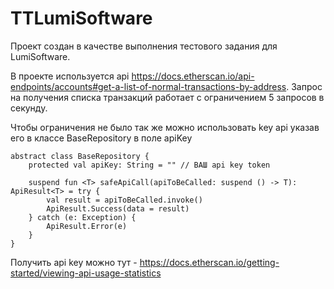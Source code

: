 # TTLumiSoftware

Проект создан в качестве выполнения тестового задания для LumiSoftware.

В проекте используется api https://docs.etherscan.io/api-endpoints/accounts#get-a-list-of-normal-transactions-by-address.
Запрос на получения списка транзакций работает с ограничением 5 запросов в секунду.

Чтобы ограничения не было так же можно использовать key api указав его в классе BaseRepository в поле apiKey


```
abstract class BaseRepository {
    protected val apiKey: String = "" // ВАШ api key token

    suspend fun <T> safeApiCall(apiToBeCalled: suspend () -> T): ApiResult<T> = try {
        val result = apiToBeCalled.invoke()
        ApiResult.Success(data = result)
    } catch (e: Exception) {
        ApiResult.Error(e)
    }
}
```

Получить api key можно тут - https://docs.etherscan.io/getting-started/viewing-api-usage-statistics
